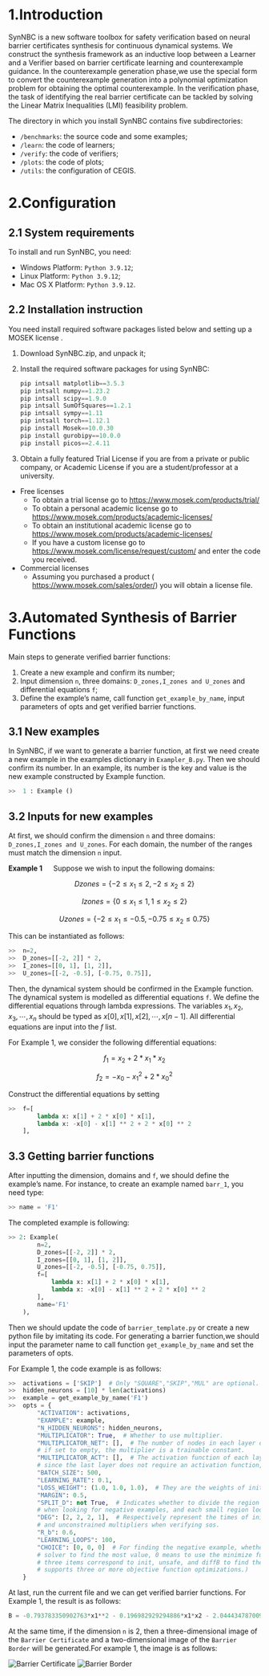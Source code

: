 # 1.Introduction

SynNBC is a new software toolbox for safety verification based on neural barrier certificates synthesis for continuous dynamical systems. We construct the synthesis framework as an inductive loop between a Learner and a Verifier based on barrier certificate learning and counterexample guidance. In the counterexample generation phase,we use the special form to convert the counterexample generation into a polynomial optimization problem for obtaining the optimal counterexample. In the verification phase, the task of identifying the real barrier certificate can be tackled by solving the Linear Matrix Inequalities (LMI) feasibility problem.

The directory in which you install SynNBC contains five subdirectories:

* `/benchmarks`: the source code and some examples;
* `/learn`: the code of learners;
* `/verify`: the code of verifiers;
* `/plots`: the code of plots;
* `/utils`: the configuration of CEGIS.

# 2.Configuration

## 2.1 System requirements

To install and run SynNBC, you need:

* Windows Platform: `Python 3.9.12`;
* Linux Platform: `Python 3.9.12`;
* Mac OS X Platform: `Python 3.9.12`.

## 2.2 Installation instruction

You need install required software packages listed below and setting up a MOSEK license .

1. Download SynNBC.zip, and unpack it;
2. Install the required software packages for using SynNBC:

    ```python
    pip intsall matplotlib==3.5.3
    pip intsall numpy==1.23.2
    pip intsall scipy==1.9.0
    pip intsall SumOfSquares==1.2.1
    pip intsall sympy==1.11
    pip intsall torch==1.12.1
    pip install Mosek==10.0.30
    pip install gurobipy==10.0.0
    pip install picos==2.4.11
    ```

3. Obtain a fully featured Trial License if you are from a private or public company, or Academic License if you are a student/professor at a university.

* Free licenses
  * To obtain a trial license go to <https://www.mosek.com/products/trial/>
  * To obtain a personal academic license go to <https://www.mosek.com/products/academic-licenses/>
  * To obtain an institutional academic license go to <https://www.mosek.com/products/academic-licenses/>
  * If you have a custom license go to <https://www.mosek.com/license/request/custom/> and enter the code you received.
* Commercial licenses
  * Assuming you purchased a product ( <https://www.mosek.com/sales/order/>) you will obtain a license file.

# 3.Automated Synthesis of Barrier Functions

Main steps to generate verified barrier functions:

1. Create a new example and confirm its number;
2. Input dimension `n`, three domains: `D_zones,I_zones and U_zones` and differential equations `f`;
3. Define the example’s name, call function `get_example_by_name`, input parameters of opts and get verified barrier functions.

## 3.1 New examples

In SynNBC, if we want to generate a barrier function, at first we need create a new example in the examples dictionary in `Exampler_B.py`. Then we should confirm its number. In an example, its number is the key and value is the new example constructed by Example function.

```python
>>  1 : Example ()
```

## 3.2 Inputs for new examples

At first, we should confirm the dimension `n` and three domains: `D_zones,I_zones and U_zones`. For each domain, the number of the ranges must match the dimension `n` input.

**Example 1** &emsp; Suppose we wish to input the following domains:

$$
Dzones = \{-2 \leq x_1 \leq 2,-2 \leq x_2 \leq 2\}
$$

$$
Izones = \{0 \leq x_1 \leq 1,1 \leq x_2 \leq 2\}
$$

$$
Uzones = \{-2 \leq x_1 \leq -0.5,-0.75 \leq x_2 \leq 0.75\}
$$

This can be instantiated as follows:

```python
>>  n=2,
>>  D_zones=[[-2, 2]] * 2,
>>  I_zones=[[0, 1], [1, 2]],
>>  U_zones=[[-2, -0.5], [-0.75, 0.75]],
```

Then, the dynamical system should be confirmed in the Example function. The dynamical system is modelled as differential equations `f`. We define the differential equations through lambda expressions. The variables $x_1,x_2,x_3,\cdots,x_n$ should be typed as $x[0], x[1], x[2], \cdots, x[n-1]$. All differential equations are input into the *f* list.

For Example 1, we consider the following differential equations:

$$
f_{1} = x_{2} + 2*x_{1}*x_{2}
$$

$$
f_{2} = -x_{0} - x^{2}_{1} + 2 * x^{2}_{0}
$$

Construct the differential equations by setting

```python
>>  f=[
        lambda x: x[1] + 2 * x[0] * x[1],
        lambda x: -x[0] - x[1] ** 2 + 2 * x[0] ** 2
    ],
```

## 3.3 Getting barrier functions

After inputting the dimension, domains and `f`, we should define the example’s name. For instance, to create an example named `barr_1`, you need type:

```python
>> name = 'F1'
```

The completed example is following:

```python
>> 2: Example(
        n=2,
        D_zones=[[-2, 2]] * 2,
        I_zones=[[0, 1], [1, 2]],
        U_zones=[[-2, -0.5], [-0.75, 0.75]],
        f=[
            lambda x: x[1] + 2 * x[0] * x[1],
            lambda x: -x[0] - x[1] ** 2 + 2 * x[0] ** 2
        ],
        name='F1'
    ),
```

Then we should update the code of `barrier_template.py` or create a new python file by imitating its code. For generating a barrier function,we should input the parameter name to call function `get_example_by_name` and set the parameters of opts.

For Example 1, the code example is as follows:

```python
>>  activations = ['SKIP']  # Only "SQUARE","SKIP","MUL" are optional.
>>  hidden_neurons = [10] * len(activations)
>>  example = get_example_by_name('F1')
>>  opts = {
        "ACTIVATION": activations,
        "EXAMPLE": example,
        "N_HIDDEN_NEURONS": hidden_neurons,
        "MULTIPLICATOR": True,  # Whether to use multiplier.
        "MULTIPLICATOR_NET": [],  # The number of nodes in each layer of the multiplier network;
        # if set to empty, the multiplier is a trainable constant.
        "MULTIPLICATOR_ACT": [],  # The activation function of each layer of the multiplier network;
        # since the last layer does not require an activation function, the number is one less than MULTIPLICATOR_NET.
        "BATCH_SIZE": 500,
        "LEARNING_RATE": 0.1,
        "LOSS_WEIGHT": (1.0, 1.0, 1.0),  # They are the weights of init loss, unsafe loss, and diffB loss.
        "MARGIN": 0.5,
        "SPLIT_D": not True,  # Indicates whether to divide the region into 2^n small regions
        # when looking for negative examples, and each small region looks for negative examples separately.
        "DEG": [2, 2, 2, 1],  # Respectively represent the times of init, unsafe, diffB,
        # and unconstrained multipliers when verifying sos.
        "R_b": 0.6,
        "LEARNING_LOOPS": 100,
        "CHOICE": [0, 0, 0]  # For finding the negative example, whether to use the minimize function or the gurobi
        # solver to find the most value, 0 means to use the minimize function, 1 means to use the gurobi solver; the
        # three items correspond to init, unsafe, and diffB to find the most value. (note: the gurobi solver does not
        # supports three or more objective function optimizations.)
    }
```

At last, run the current file and we can get verified barrier functions. For Example 1, the result is as follows:

```python
B = -0.793783350902763*x1**2 - 0.196982929294886*x1*x2 - 2.04443478700998*x1 + 1.1180428026877*x2**2 - 3.80881503168995*x2 + 2.51228422783734
```

At the same time, if the dimension `n` is 2, then a three-dimensional image of the `Barrier Certificate` and a two-dimensional image of the `Barrier Border` will be generated.For example 1, the image is as follows:

![Barrier Certificate](https://github.com/tete0602/SynNBC/blob/main/benchmarks/img/Barr1_3d.png)
![Barrier Border](https://github.com/tete0602/SynNBC/blob/main/benchmarks/img/Barr1_2d.png)
